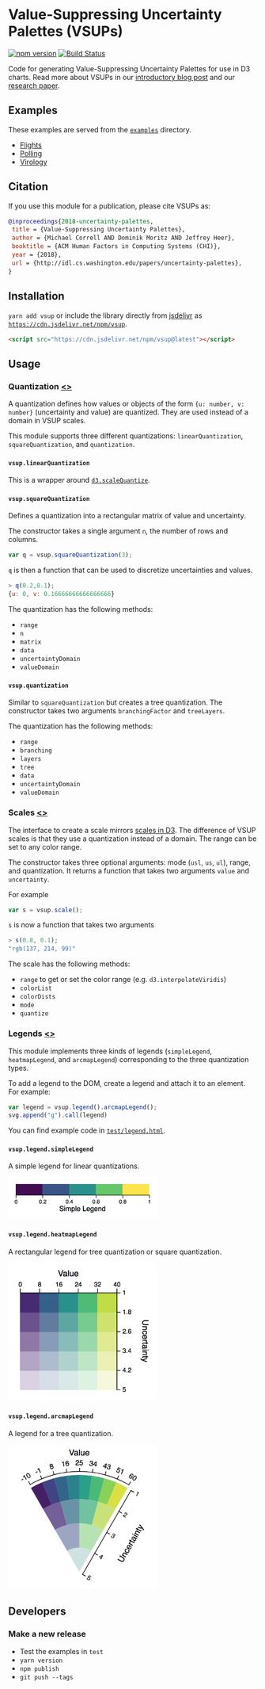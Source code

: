 # Value-Suppressing Uncertainty Palettes (VSUPs)

[![npm version](https://img.shields.io/npm/v/vsup.svg)](https://www.npmjs.com/package/vsup)
[![Build Status](https://travis-ci.org/uwdata/vsup.svg?branch=master)](https://travis-ci.org/uwdata/vsup)

Code for generating Value-Suppressing Uncertainty Palettes for use in D3 charts. Read more about VSUPs in our [introductory blog post](https://medium.com/@uwdata/value-suppressing-uncertainty-palettes-426130122ce9) and our [research paper](http://idl.cs.washington.edu/papers/uncertainty-palettes).

## Examples

These examples are served from the [`examples`](https://github.com/uwdata/vsup/tree/master/examples) directory.

* [Flights](https://uwdata.github.io/vsup/examples/flights.html)
* [Polling](https://uwdata.github.io/vsup/examples/polling.html)
* [Virology](https://uwdata.github.io/vsup/examples/virology.html)

## Citation

If you use this module for a publication, please cite VSUPs as:

```bib
@inproceedings{2018-uncertainty-palettes,
 title = {Value-Suppressing Uncertainty Palettes},
 author = {Michael Correll AND Dominik Moritz AND Jeffrey Heer},
 booktitle = {ACM Human Factors in Computing Systems (CHI)},
 year = {2018},
 url = {http://idl.cs.washington.edu/papers/uncertainty-palettes},
}
```

## Installation

`yarn add vsup` or include the library directly from [jsdelivr](https://www.jsdelivr.com/package/npm/vsup) as [`https://cdn.jsdelivr.net/npm/vsup`](https://cdn.jsdelivr.net/npm/vsup).

```html
<script src="https://cdn.jsdelivr.net/npm/vsup@latest"></script>
```

## Usage

### Quantization [<>](https://github.com/uwdata/vsup/blob/master/src/quantization.js)

A quantization defines how values or objects of the form `{u: number, v: number}` (uncertainty and value) are quantized. They are used instead of a domain in VSUP scales.

This module supports three different quantizations: `linearQuantization`, `squareQuantization`, and `quantization`. 

#### `vsup.linearQuantization`

This is a wrapper around [`d3.scaleQuantize`](https://github.com/d3/d3-scale#quantize-scales). 

#### `vsup.squareQuantization`

Defines a quantization into a rectangular matrix of value and uncertainty.

The constructor takes a single argument `n`, the number of rows and columns.

```js
var q = vsup.squareQuantization(3);
```

`q` is then a function that can be used to discretize uncertainties and values. 

```js
> q(0.2,0.1);
{u: 0, v: 0.16666666666666666}
```

The quantization has the following methods:

* `range`
* `n`
* `matrix`
* `data`
* `uncertaintyDomain`
* `valueDomain`

#### `vsup.quantization`

Similar to `squareQuantization` but creates a tree quantization. The constructor takes two arguments `branchingFactor` and `treeLayers`. 

The quantization has the following methods:

* `range`
* `branching`
* `layers`
* `tree`
* `data`
* `uncertaintyDomain`
* `valueDomain`

### Scales [<>](https://github.com/uwdata/vsup/blob/master/src/scale.js)

The interface to create a scale mirrors [scales in D3](https://github.com/d3/d3-scale). The difference of VSUP scales is that they use a quantization instead of a domain. The range can be set to any color range.

The constructor takes three optional arguments: mode (`usl`, `us`, `ul`), range, and quantization. It returns a function that takes two arguments `value` and `uncertainty`.

For example

```js
var s = vsup.scale();
```

`s` is now a function that takes two arguments

```js
> s(0.8, 0.1);
"rgb(137, 214, 99)"
```

The scale has the following methods:

* `range` to get or set the color range (e.g. `d3.interpolateViridis`)
* `colorList`
* `colorDists`
* `mode`
* `quantize`

### Legends [<>](https://github.com/uwdata/vsup/blob/master/src/legend.js)

This module implements three kinds of legends (`simpleLegend`, `heatmapLegend`, and `arcmapLegend`) corresponding to the three quantization types.

To add a legend to the DOM, create a legend and attach it to an element. For example:

```js
var legend = vsup.legend().arcmapLegend();
svg.append("g").call(legend)
```

You can find example code in [`test/legend.html`](https://github.com/uwdata/vsup/blob/master/test/legend.html).

#### `vsup.legend.simpleLegend`

A simple legend for linear quantizations.

<p><img src="screenshots/legend_simple.png" width="300px"/></p>

#### `vsup.legend.heatmapLegend`

A rectangular legend for tree quantization or square quantization.

<p><img src="screenshots/legend_heat.png" width="300px"/></p>

#### `vsup.legend.arcmapLegend`

A legend for a tree quantization.

<p><img src="screenshots/legend_arc.png" width="300px"/></p>


## Developers

### Make a new release

* Test the examples in `test`
* `yarn version`
* `npm publish`
* `git push --tags`
